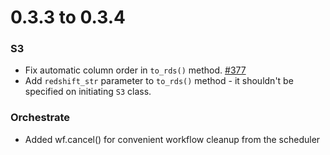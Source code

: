 # 0.3.3 to 0.3.4


### S3
- Fix automatic column order in `to_rds()` method. [#377](https://github.com/kfk/grizly/issues/377)
- Add `redshift_str` parameter to `to_rds()` method - it shouldn't be specified on initiating `S3` class.

### Orchestrate
- Added wf.cancel() for convenient workflow cleanup from the scheduler
